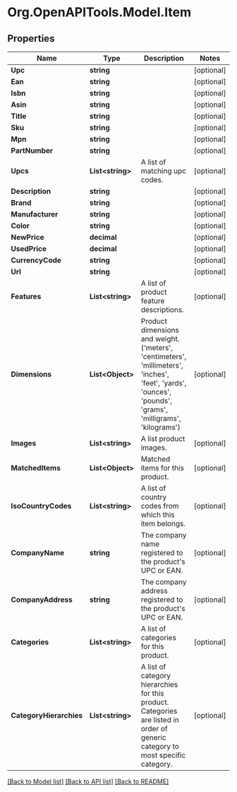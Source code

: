 
# Org.OpenAPITools.Model.Item

## Properties

Name | Type | Description | Notes
------------ | ------------- | ------------- | -------------
**Upc** | **string** |  | [optional] 
**Ean** | **string** |  | [optional] 
**Isbn** | **string** |  | [optional] 
**Asin** | **string** |  | [optional] 
**Title** | **string** |  | [optional] 
**Sku** | **string** |  | [optional] 
**Mpn** | **string** |  | [optional] 
**PartNumber** | **string** |  | [optional] 
**Upcs** | **List&lt;string&gt;** | A list of matching upc codes. | [optional] 
**Description** | **string** |  | [optional] 
**Brand** | **string** |  | [optional] 
**Manufacturer** | **string** |  | [optional] 
**Color** | **string** |  | [optional] 
**NewPrice** | **decimal** |  | [optional] 
**UsedPrice** | **decimal** |  | [optional] 
**CurrencyCode** | **string** |  | [optional] 
**Url** | **string** |  | [optional] 
**Features** | **List&lt;string&gt;** | A list of product feature descriptions. | [optional] 
**Dimensions** | **List&lt;Object&gt;** | Product dimensions and weight.  (&#39;meters&#39;, &#39;centimeters&#39;, &#39;millimeters&#39;, &#39;inches&#39;, &#39;feet&#39;, &#39;yards&#39;, &#39;ounces&#39;, &#39;pounds&#39;, &#39;grams&#39;, &#39;milligrams&#39;, &#39;kilograms&#39;) | [optional] 
**Images** | **List&lt;string&gt;** | A list product images. | [optional] 
**MatchedItems** | **List&lt;Object&gt;** | Matched items for this product. | [optional] 
**IsoCountryCodes** | **List&lt;string&gt;** | A list of country codes from which this item belongs. | [optional] 
**CompanyName** | **string** | The company name registered to the product&#39;s UPC or EAN. | [optional] 
**CompanyAddress** | **string** | The company address registered to the product&#39;s UPC or EAN. | [optional] 
**Categories** | **List&lt;string&gt;** | A list of categories for this product. | [optional] 
**CategoryHierarchies** | **List&lt;string&gt;** | A list of category hierarchies for this product. Categories are listed in order of generic category to most specific category. | [optional] 

[[Back to Model list]](../README.md#documentation-for-models)
[[Back to API list]](../README.md#documentation-for-api-endpoints)
[[Back to README]](../README.md)

